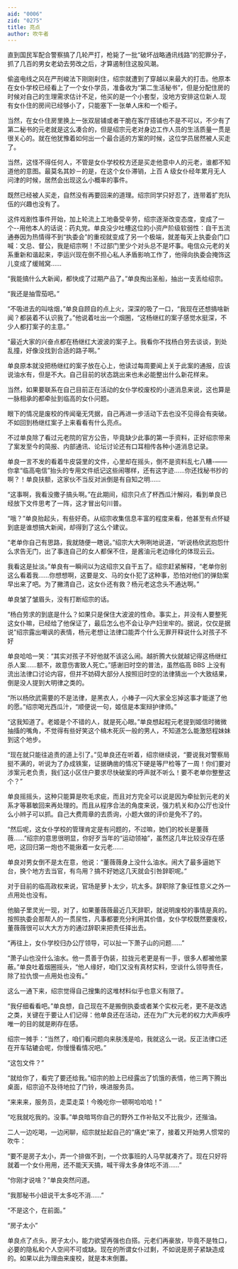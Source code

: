 ```yaml
---
aid: "0006"
zid: "0275"
title: 亮点
author: 吹牛者
---
```


直到国民军配合警察搞了几轮严打，枪毙了一批“破坏战略通讯线路”的犯罪分子，抓了几百的男女老幼去劳改之后，才算遏制住这股风潮。

偷盗电线之风在严刑峻法下刚刚刹住，绍宗就遭到了穿越以来最大的打击。他原本在女仆学校已经看上了一个女仆学员，准备收为“第二生活秘书”，但是分配住房的时候对自己的生理需求估计不足，他买的是一个小套型，没地方安排这位新人.现有女仆住的房间已经够小了，只能塞下一张单人床和一个柜子。

当然，在女仆住房里换上一张双层铺或者干脆在客厅搭铺也不是不可以，不少有了第二秘书的元老就是这么凑合的，但是绍宗元老对身边工作人员的生活质量一贯是很关心的。就在他犹豫着如何出一个最合适的方案的时候，这位学员居然被人买走了。

当然，这怪不得任何人，不管是女仆学校校方还是买走他意中人的元老，谁都不知道他的意图。最莫名其妙－的是，在这个女仆滞销，上百 A 级女仆经年累月无人问津的时候，居然会出现这么小概率的事件。

既然已经被人买走，自然没有再要回来的道理。绍宗同学只好忍了，连带着扩充队伍的兴趣也没有了。

这件戏剧性事件开始，加上轮流上工地备受辛劳，绍宗逐渐改变态度，变成了一个--用他本人的话说：药丸党。单良没少吐槽这位的小资产阶级软弱性：自干五流通券因为热情得不到“执委会”的重视就变成了另一个极端，就差每天上执委会门口喊：文总、督公，我是绍宗啊！不过部门里少个对头总不是坏事。电信众元老的关系重新和谐起来，李运兴现在倒不担心私人矛盾影响工作了，他得向执委会掩饰这儿变成了缓贼窝……

“我能搞什么大新闻，都快成了过期产品了。”单良掏出圣船，抽出一支丢给绍宗。

“我还是抽雪茄吧。”

“不吸进去的叫啥烟，”单良自顾自的点上火，深深的吸了一口，“我现在还想搞啥新闻？都装着不认识我了。”他说着吐出一个烟圈，“这杨继红的案子感觉水挺深，不少人都打案子的主意。”

“最近大家的兴奋点都在杨继红大波波的案子上。我看你不找杨白劳去谈谈，到处乱撞，好像没找到合适的路子啊。”

单良原本就没把杨继红的案子放在心上，他读过每周要闻上关于此案的通报，应该说油水有，但是不大。自己目前的状态跳出来也未必能整出什么新花样来。

当然，如果要联系在自己目前正在活动的女仆学校废校的小道消息来说，这也算是一脉相承的都牵扯到临高的女仆问题。

眼下的情况是废校的传闻毫无凭据，自己再进一步活动下去也没不见得会有突破。不如回到杨继红案子上来看看有什么亮点。

不过单良除了看过元老院的官方公告，毕竟缺少此事的第一手资料，正好绍宗带来了案发至今的简报、内部通讯、论坛讨论还有口耳相传各种小道消息记录。

单良一言不发的看着牛皮袋里的文件，心里却在摇头，倒不是资料乱七八糟-——你拿“临高电信”抬头的专用文件纸记这些闹哪样，还有这字迹……你还找秘书抄的啊？！单良扶额，这家伙不当反对派倒是有自知之明……

“这事啊，我看没撒子搞头啊。”在此期间，绍宗只点了杯西瓜汁解闷，看到单良已经放下文件思考了一阵，这才冒出句川普。

“哦？”单良抬起头，有些好奇。从绍宗收集信息丰富的程度来看，他甚至有点怀疑到底是谁想搞大新闻，却得到了这么个建议。

“老单你自己有思路，我就随便一瞎说。”绍宗大大咧咧地说道，“听说杨欣武抱怨什么求告无门，出了事连自己的女人都保不住，是酱油元老边缘化的体现云云。

我看这是扯淡。”单良有一瞬间以为这绍宗又自干五了。绍宗赶紧解释，“老单你别这么看着我……你想想啊，这要是文、马的女仆犯了这种事，恐怕对他们的弹劾案早出来了吧。为了撇清自己，这女仆还有救？杨元老这念头不通达啊。”

单良皱了皱眉头，没有打断绍宗的话。

“杨白劳求的到底是什么？如果只是保住大波波的性命。事实上，并没有人要整死这女仆嘛，已经给了他保证了，最后怎么也不会让孕产妇坐牢的。据说，仅仅是据说”绍宗露出嘲讽的表情，杨元老想让法律口能弄个什么无罪开释说什么对孩子不好

单良哈哈一笑：“其实对孩子不好他就不该这么闹。越折腾大伙就越记得这杨继红杀人案……额不，故意伤害致人死亡。”感谢旧时空的普法，虽然临高 BBS 上没有流出法律口讨论内容，但并不妨碍大部分人按照旧时空的法律猜出一个大致结果，倒是没人提到大明律之类的。

“所以杨欣武需要的不是法律，是黑衣人，小棒子一闪大家全忘掉这事才能遂了他的愿。”绍宗喝光西瓜汁，“顺便说一句，姬信是本案辩护律师。”

“这我知道了。老姬是个不错的人，就是死心眼。”单良想起程元老提到姬信时微微抽搐的嘴角，不觉得有些好笑这个槁木死灰一般的男人，不知道怎么能激怒程妹妹到这个地步。

“现在就只能往追责的道上引了。”见单良还在听着，绍宗继续说，“要说我对警察局挺不满的，听说为了办成铁案，证据确凿的情况下硬是等尸检等了一周！你们要对涉案元老负责，我们这小区住户要求尽快破案的呼声就不听么！要不老单你整整这个？”

单良摇摇头，这种只能算是吹毛求疵，而且对方完全可以说是因为牵扯到元老的关系才等慕敏回来再处理的。而且从程序合法的角度来说，强力机关和办公厅也没什么小辫子可以抓。自己大费周章的去质询，小题大做的评价是免不了的。

“然后呢，这女仆学校的管理肯定是有问题的，不过嘛，她们的校长是董薇薇……”绍宗的意思很明显，你好歹当年的“运动领袖”，虽然这几年比较没存在感吧，这回归第一炮也不能揪着一女元老……

单良对男女倒不是太在意，他说：“董薇薇身上没什么油水。闹大了最多逼她下台，换个地方去当官，有鸟用？搞不好她这几天就会引咎辞职呢。”

对于目前的临高政权来说，官场是萝卜太少，坑太多。辞职除了象征性意义之外一点用处也没有。

他脑子里灵光一现，对了，如果董薇薇最近几天辞职，就说明废校的事情是真的。按照执委会那帮人的一贯尿性，凡事都要充分利用其价值，女仆学校既然要废校，董薇薇很可以大大方方的通过辞职来把责任择出去。

“再往上，女仆学校归办公厅领导，可以扯一下萧子山的问题……”

“萧子山也没什么油水。他一贯善于伪装，拉拢元老更是有一手，很多人都被他蒙蔽。”单良吐着烟圈摇头，“他人缘好，咱们又没有真材实料，空谈什么领导责任，除了拉仇恨一点用处也没有。”

这么一通下来，绍宗觉得自己搜集的这堆材料似乎也意义有限了。

“我仔细看看吧。”单良想，自己现在不是搬倒执委或者某个实权元老，更不是改选之类，关键在于要让人们记得：他单良还在活动，还在为广大元老的权力大声疾呼唯一的目的就是刷存在感。

绍宗一摊手：“当然了，咱们看问题向来肤浅是哈，我就这么一说。反正法律口还在开车轱辘会呢，你慢慢看情况吧。”

“这包文件？”

“就给你了，看完了要还给我。”绍宗的脸上已经露出了饥饿的表情，他三两下腾出桌面，绍宗迫不及待地拉了门铃，唤进服务员。

“来来来，服务员，走菜走菜！今晚吃你一顿啊哈哈哈！”

“吃我就吃我的。没事。”单良暗骂你自己的野外工作补贴又不比我少，还揩油。

二人一边吃喝，一边闲聊，绍宗就扯起自己的“痛史”来了，接着又开始男人惯常的吹牛：

“要不是房子太小，弄一个排做不到，一个炊事班的人马早就凑齐了。现在只好将就着一个女仆用用，还不能天天搞，喊干得太多身体吃不消……”

“你刚才说啥？”单良突然问道。

“我那秘书小妞说干太多吃不消……”

“不是这个，在前面。”

“房子太小”

单良点了点头，房子太小，能力欲望再强也白搭。元老们再豪放，毕竟不是牲口，必要的隐私和个人空间不可或缺。现在的所谓女仆过剩，不如说是房子紧缺造成的。如果以此为理由来废校，就是本末倒置。
